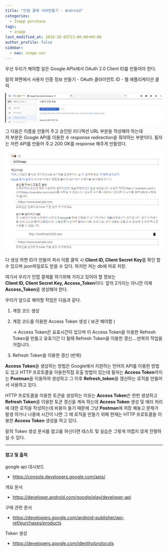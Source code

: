 ```yaml
---
title: "인앱 결제 서버만들기 - Android"
categories: 
  - Inapp purchase
tags:
  - inapp
last_modified_at: 2019-10-03T13:00:00+09:00
author_profile: false
sidebar:
  - nav: inapp-nav
---
```


우선 우리가 해야할 일은 Google APIs에서 OAuth 2.0 Client ID를 만들어야 한다.

밑의 화면에서 사용자 인증 정보 만들기 - OAuth 클라이언트 ID - 웹 애플리케이션 클릭

![1](/assets/img/posts/inapp_purchase/android/1.png)

그 다음은 이름을 만들어 주고 승인된 리디렉션 URL 부분을 작성해야 하는데<br />
저 부분은 Google API를 이용한 수 response redirection을 줘야하는 부분이다. 필자는 저런 API를 만들어 주고 200 OK를 response 해주게 만들었다.

![2](/assets/img/posts/inapp_purchase/android/2.png)

다 생성 하면 ID가 만들어 져서 이름 클릭 시 **Client ID, Client Secret Key**를 확인 할 수 있으며 json파일로도 받을 수 있다. 하지만 저는 db에 따로 저장.

여기서 우리가 인앱 결제를 하기위해 가지고 있어야 할 정보는 <br />
**Client ID, Client Secret Key, Access_Token**이다. 앞의 2가지는 아니깐 이제 **Access_Token**을 생성해야 한다.

우리가 앞으로 해야할 작업은 다음과 같다.

1. 계정 코드  생성
2. 계정 코드를 이용한 Access Token 생성 ( 보관 해야함 )

    -> Access Token은 요효시간이 있으며 이 Access Token을 이용한 Refresh Token을 만들고 유효기간 다 될때 Refresh Token을 이용한 갱신....반복의 작업을 거칩니다.

3. Refresh Token을 이용한 갱신 (반복)

**Access Token**을 생성하는 방법은 Google에서 지원하는 언어의 API를 이용한 방법도 있고 HTTP 프로토콜을 이용한직접 호출 방법이 있는데 필자는 **Access Token**까지는 **Postman**을 이용하여 생성하고 그 이후 **Refresh_token**을 갱신하는 로직을 만들어서 사용하고 있다. 

HTTP 프로토콜을 이용한 토큰을 생성하는 이유는 **Access Token**은 한번 생성하고 **Refresh Token**을 이용한 토큰 갱신을 계속 하는데 **Access Token** 생성 및 에러 처리에 대한 로직을 작성하는데 비용이 들기 때문에 그냥 **Postman**에 저장 해놓고 문제가 발생 하거나 나중에 시간이 나면 그 때 로직을 만들기 위해 현재는 HTTP 프로토콜을 이용한 **Access Token** 생성을 하고 있다.

밑의 Token 생성 문서를 참고를 하신다면 테스트 및 실습은 그렇게 어렵지 않게 진행하실 수 있다.

---
#### 참고 및 출처

google api 대시보드
- https://console.developers.google.com/apis/

 개요 문서
- https://developer.android.com/google/play/developer-api

구매 관련 문서
- https://developers.google.com/android-publisher/api-ref/purchases/products

Token 생성
- https://developers.google.com/identity/protocols



